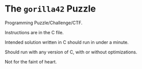 
# The `gorilla42` Puzzle

Programming Puzzle/Challenge/CTF.

Instructions are in the C file.

Intended solution written in C should run in under a minute.

Should run with any version of C, with or without optimizations.

Not for the faint of heart.

